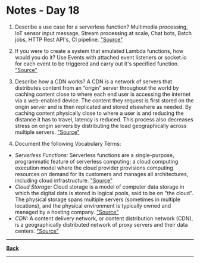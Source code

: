 # Notes - Day 18

1. Describe a use case for a serverless function? Multimedia processing, IoT sensor input message, Stream processing at scale, Chat bots, Batch jobs, HTTP Rest API's, CI pipeline. <a href = "https://www.itopstimes.com/cloud/10-use-cases-for-serverless/">"Source"</a>

2. If you were to create a system that emulated Lambda functions, how would you do it? Use Events with attached event listeners or socket.io for each event to be triggered and carry out it's specified function. <a href = "https://medium.com/build-succeeded/deconstructing-aws-lambda-functions-d1597dd054cd">"Source"</a>

3. Describe how a CDN works? A CDN is a network of servers that distributes content from an “origin” server throughout the world by caching content close to where each end user is accessing the internet via a web-enabled device. The content they request is first stored on the origin server and is then replicated and stored elsewhere as needed. By caching content physically close to where a user is and reducing the distance it has to travel, latency is reduced. This process also decreases stress on origin servers by distributing the load geographically across multiple servers. <a href = "https://www.akamai.com/our-thinking/cdn/what-is-a-cdn#:~:text=A%20CDN%20is%20a%20network,and%20stored%20elsewhere%20as%20needed.">"Source"</a>  

4. Document the following Vocabulary Terms:

- *Serverless Functions:* Serverless functions are a single-purpose, programmatic feature of serverless computing; a cloud computing execution model where the cloud provider provisions computing resources on demand for its customers and manages all architectures, including cloud infrastructure. <a href = "https://www.splunk.com/en_us/data-insider/what-are-serverless-functions.html">"Source"</a>
- *Cloud Storage:* Cloud storage is a model of computer data storage in which the digital data is stored in logical pools, said to be on "the cloud". The physical storage spans multiple servers (sometimes in multiple locations), and the physical environment is typically owned and managed by a hosting company. <a href = "https://en.wikipedia.org/wiki/Cloud_storage">"Source"</a>
- *CDN:* A content delivery network, or content distribution network (CDN), is a geographically distributed network of proxy servers and their data centers. <a href = "https://en.wikipedia.org/wiki/Content_delivery_network">"Source"</a>

---
**<a href = "https://github.com/scottie-l/reading-notes/tree/main/reading-notes-401">Back</a>**

---
